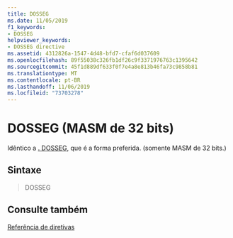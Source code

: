 ```yaml
---
title: DOSSEG
ms.date: 11/05/2019
f1_keywords:
- DOSSEG
helpviewer_keywords:
- DOSSEG directive
ms.assetid: 4312826a-1547-4d48-bfd7-cfaf6d037609
ms.openlocfilehash: 89f55038c326fb1df26c9f3371976763c1395642
ms.sourcegitcommit: 45f1d889df633f0f7e4a8e813b46fa73c9858b81
ms.translationtype: MT
ms.contentlocale: pt-BR
ms.lasthandoff: 11/06/2019
ms.locfileid: "73703278"
---
```

# <a name="dosseg-32-bit-masm"></a>DOSSEG (MASM de 32 bits)

Idêntico a [. DOSSEG](../../assembler/masm/dot-dosseg.md), que é a forma preferida. (somente MASM de 32 bits.)

## <a name="syntax"></a>Sintaxe

> DOSSEG

## <a name="see-also"></a>Consulte também

[Referência de diretivas](../../assembler/masm/directives-reference.md)<br/>
